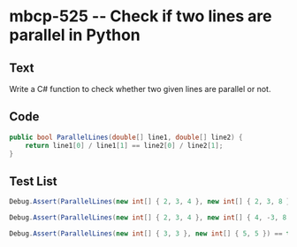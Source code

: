 # mbcp-525 -- Check if two lines are parallel in Python

## Text

Write a C# function to check whether two given lines are parallel or not.

## Code

```csharp
public bool ParallelLines(double[] line1, double[] line2) {
    return line1[0] / line1[1] == line2[0] / line2[1];
}
```

## Test List

```csharp
Debug.Assert(ParallelLines(new int[] { 2, 3, 4 }, new int[] { 2, 3, 8 }) == true);
```

```csharp
Debug.Assert(ParallelLines(new int[] { 2, 3, 4 }, new int[] { 4, -3, 8 }) == false);
```

```csharp
Debug.Assert(ParallelLines(new int[] { 3, 3 }, new int[] { 5, 5 }) == true);
```
